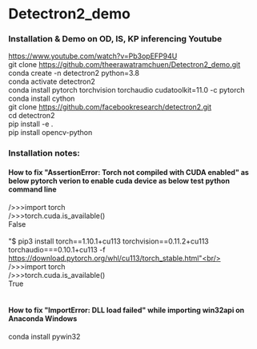 # Detectron2_demo
### Installation & Demo on OD, IS, KP inferencing Youtube
https://www.youtube.com/watch?v=Pb3opEFP94U <br/>
git clone https://github.com/theerawatramchuen/Detectron2_demo.git <br/>
conda create -n detectron2 python=3.8 <br/>
conda activate detectron2 <br/>
conda install pytorch torchvision torchaudio cudatoolkit=11.0 -c pytorch <br/>
conda install cython <br/>
git clone https://github.com/facebookresearch/detectron2.git <br/>
cd detectron2 <br/>
pip install -e . <br/>
pip install opencv-python <br/>
### Installation notes: <br/>
#### How to fix "AssertionError: Torch not compiled with CUDA enabled" as below pytorch verion to enable cuda device as below test python command line <br/>
/>>>import torch<br/>
/>>>torch.cuda.is_available()<br/>
False<br/><br/>
"$ pip3 install torch==1.10.1+cu113 torchvision==0.11.2+cu113 torchaudio===0.10.1+cu113 -f https://download.pytorch.org/whl/cu113/torch_stable.html"<br/><br/>
/>>>import torch<br/>
/>>>torch.cuda.is_available()<br/>
True<br/><br/>

#### How to fix "ImportError: DLL load failed" while importing win32api on Anaconda Windows<br/>
conda install pywin32


